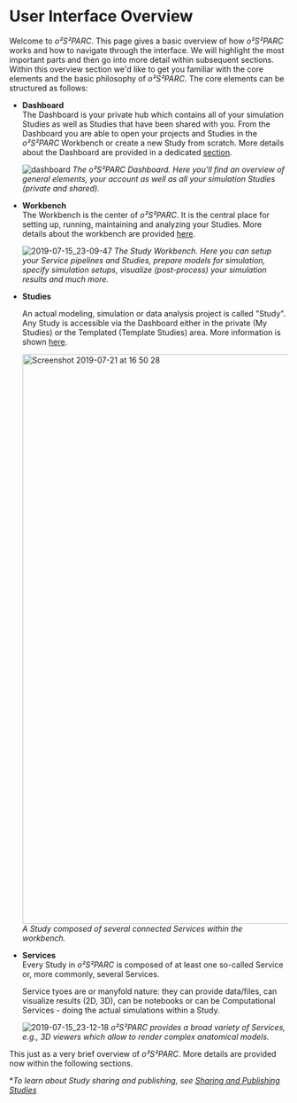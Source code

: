 # User Interface Overview

Welcome to *o²S²PARC*. This page gives a basic overview of how *o²S²PARC* works and how to navigate through the interface. We will highlight the most important parts and then go into more detail within subsequent sections. Within this overview section we'd like to get you familiar with the core elements and the basic philosophy of *o²S²PARC*. The core elements can be structured as follows:

* **Dashboard** <br/>
  The Dashboard is your private hub which contains all of your simulation Studies as well as Studies that have been shared with you. From the Dashboard you are able to open your projects and Studies in the *o²S²PARC* Workbench or create a new Study from scratch. More details about the Dashboard are provided in a dedicated [section](/docs/platform_introduction/dashboard.md).

    ![dashboard](https://user-images.githubusercontent.com/28002886/137287501-24078fdb-fc07-4aad-8d09-18102466e556.png)
    _The *o²S²PARC* Dashboard. Here you'll find an overview of general elements, your account as well as all your simulation Studies (private and shared)._

* **Workbench** <br/>
  The Workbench is the center of *o²S²PARC*. It is the central place for setting up, running, maintaining and analyzing your Studies. More details about the workbench are provided [here](/docs/platform_introduction/studies?id=study-workbench).

  ![2019-07-15_23-09-47](../../../_media/workbench.png)
    *The Study Workbench. Here you can setup your Service pipelines and Studies, prepare models for simulation, specify simulation setups, visualize (post-process) your simulation results and much more.*

* **Studies** <br/>

    An actual modeling, simulation or data analysis project is called "Study". Any Study is accessible via the Dashboard either in the private (My Studies) or the Templated (Template Studies) area. More information is shown [here](/docs/platform_introduction/studies.md).

    <img width="1028" alt="Screenshot 2019-07-21 at 16 50 28" src="https://user-images.githubusercontent.com/28002886/137307481-0f854408-7d2a-4dec-8986-2743a3a68784.png"> <br/>
    *A Study composed of several connected Services within the workbench.*


* **Services** <br/>
  Every Study in *o²S²PARC* is composed of at least one so-called Service or, more commonly, several Services.

  Service tyoes are or manyfold nature: they can provide data/files, can visualize results (2D, 3D), can be notebooks or can be Computational Services - doing the actual simulations within a Study.

  ![2019-07-15_23-12-18](https://user-images.githubusercontent.com/28002886/137308268-9e4c3be5-884d-4b2a-bdd6-425ad9c0dcce.png)
  *o²S²PARC provides a broad variety of Services, e.g., 3D viewers which allow to render complex anatomical models.*

This just as a very brief overview of *o²S²PARC*. More details are provided now within the following sections.

**To learn about Study sharing and publishing, see [Sharing and Publishing Studies](/docs/study_setup/sharestudy.md)*